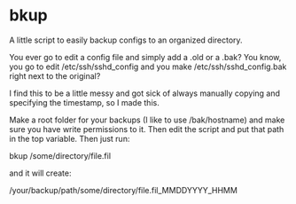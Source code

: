 # bkup
A little script to easily backup configs to an organized directory.

You ever go to edit a config file and simply add a .old or a .bak? You know, you go to edit /etc/ssh/sshd_config and you make /etc/ssh/sshd_config.bak right next to the original?

I find this to be a little messy and got sick of always manually copying and specifying the timestamp, so I made this.

Make a root folder for your backups (I like to use /bak/hostname) and make sure you have write permissions to it. Then edit the script and put that path in the top variable. Then just run:

bkup /some/directory/file.fil

and it will create:

/your/backup/path/some/directory/file.fil_MMDDYYYY_HHMM
